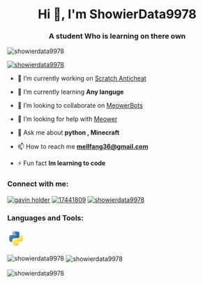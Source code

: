 <h1 align="center">Hi 👋, I'm ShowierData9978</h1>
<h3 align="center">A student Who is learning on there own</h3>

<p align="left"> <img src="https://komarev.com/ghpvc/?username=showierdata9978&label=Profile%20views&color=0e75b6&style=flat" alt="showierdata9978" /> </p>

<p align="left"> <a href="https://github.com/ryo-ma/github-profile-trophy"><img src="https://github-profile-trophy.vercel.app/?username=showierdata9978" alt="showierdata9978" /></a> </p>

- 🔭 I’m currently working on [Scratch Anticheat](https://github.com/ScratchAntiCheat)

- 🌱 I’m currently learning **Any languge**

- 👯 I’m looking to collaborate on [MeowerBots](https://github.com/MeowerBots)

- 🤝 I’m looking for help with [Meower](https://github.com/meower-media-co)

- 💬 Ask me about **python , Minecraft**

- 📫 How to reach me **mellfang36@gmail.com**

- ⚡ Fun fact **Im learning to code**

<h3 align="left">Connect with me:</h3>
<p align="left">
<a href="https://codepen.io/gavin holder" target="blank"><img align="center" src="https://raw.githubusercontent.com/rahuldkjain/github-profile-readme-generator/master/src/images/icons/Social/codepen.svg" alt="gavin holder" height="30" width="40" /></a>
<a href="https://stackoverflow.com/users/17441809" target="blank"><img align="center" src="https://raw.githubusercontent.com/rahuldkjain/github-profile-readme-generator/master/src/images/icons/Social/stack-overflow.svg" alt="17441809" height="30" width="40" /></a>
<a href="https://www.youtube.com/c/showierdata9978" target="blank"><img align="center" src="https://raw.githubusercontent.com/rahuldkjain/github-profile-readme-generator/master/src/images/icons/Social/youtube.svg" alt="showierdata9978" height="30" width="40" /></a>
</p>

<h3 align="left">Languages and Tools:</h3>
<p align="left"> <a href="https://www.python.org" target="_blank" rel="noreferrer"> <img src="https://raw.githubusercontent.com/devicons/devicon/master/icons/python/python-original.svg" alt="python" width="40" height="40"/> </a>  </p>

<p><img align="left" src="https://github-readme-stats.vercel.app/api/top-langs?username=showierdata9978&show_icons=true&locale=en&layout=compact" alt="showierdata9978" /></p>

<p>&nbsp;<img align="center" src="https://github-readme-stats.vercel.app/api?username=showierdata9978&show_icons=true&locale=en" alt="showierdata9978" /></p>

<p><img align="center" src="https://github-readme-streak-stats.herokuapp.com/?user=showierdata9978&" alt="showierdata9978" /></p>
